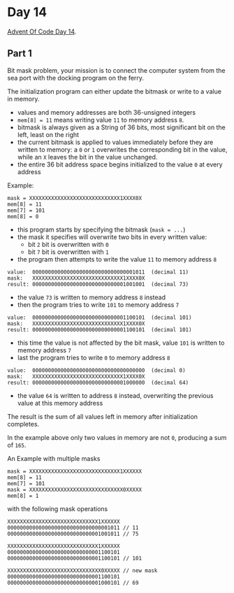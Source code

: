 # Day 14

[Advent Of Code Day 14](https://adventofcode.com/2020/day/14).

## Part 1

Bit mask problem, your mission is to connect the computer system from the sea port with the docking program on the ferry.

The initialization program can either update the bitmask or write to a value in memory.

* values and memory addresses are both 36-unsigned integers
* `mem[8] = 11` means writing value `11` to memory address `8`.
* bitmask is always given as a String of 36 bits, most significant bit on the left, least on the right
* the current bitmask is applied to values immediately before they are written to memory: a `0` or `1` overwrites the corresponding bit in the value, while an `X` leaves the bit in the value unchanged.
* the entire 36 bit address space begins initialized to the value `0` at every address

Example:

```
mask = XXXXXXXXXXXXXXXXXXXXXXXXXXXXX1XXXX0X
mem[8] = 11
mem[7] = 101
mem[8] = 0
```

* this program starts by specifying the bitmask (`mask = ...`)
* the mask it specifies will overwrite two bits in every written value:
  * bit `2` bit is overwritten with `0`
  * bit `7` bit is overwritten with `1`
* the program then attempts to write the value `11` to memory address `8`

```
value:  000000000000000000000000000000001011  (decimal 11)
mask:   XXXXXXXXXXXXXXXXXXXXXXXXXXXXX1XXXX0X
result: 000000000000000000000000000001001001  (decimal 73)
```

* the value `73` is written to memory address `8` instead
* then the program tries to write `101` to memory address `7`

```
value:  000000000000000000000000000001100101  (decimal 101)
mask:   XXXXXXXXXXXXXXXXXXXXXXXXXXXXX1XXXX0X
result: 000000000000000000000000000001100101  (decimal 101)
```

* this time the value is not affected by the bit mask, value `101` is written to memory address `7`
* last the program tries to write `0` to memory address `8`

```
value:  000000000000000000000000000000000000  (decimal 0)
mask:   XXXXXXXXXXXXXXXXXXXXXXXXXXXXX1XXXX0X
result: 000000000000000000000000000001000000  (decimal 64)
```

* the value `64` is written to address `8` instead, overwriting the previous value at this memory address

The result is the sum of all values left in memory after initialization completes.

In the example above only two values in memory are not `0`, producing a sum of `165`.

An Example with multiple masks

```
mask = XXXXXXXXXXXXXXXXXXXXXXXXXXXXX1XXXXXX
mem[8] = 11
mem[7] = 101
mask = XXXXXXXXXXXXXXXXXXXXXXXXXXXXXX0XXXXX
mem[8] = 1
```

with the following mask operations

```
XXXXXXXXXXXXXXXXXXXXXXXXXXXXX1XXXXXX
000000000000000000000000000000001011 // 11
000000000000000000000000000001001011 // 75

XXXXXXXXXXXXXXXXXXXXXXXXXXXXX1XXXXXX
000000000000000000000000000001100101
000000000000000000000000000001100101 // 101

XXXXXXXXXXXXXXXXXXXXXXXXXXXXXX0XXXXX // new mask
000000000000000000000000000001100101
000000000000000000000000000001000101 // 69
```
